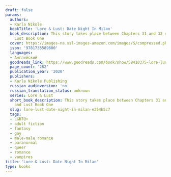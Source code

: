 ```yaml
---
draft: false
params:
  authors:
  - Karla Nikole
  bookTitle: 'Lore & Lust: Date Night In Milan'
  book_description: This story takes place between Chapters 31 and 32 of Lore and
    Lust Book One
  cover: https://images-na.ssl-images-amazon.com/images/S/compressed.photo.goodreads.com/books/1624477910i/58410375.jpg
  isbn: '9781735589800'
  languages:
  - Английский
  goodreads_link: https://www.goodreads.com/book/show/58410375-lore-lust
  page_count: '282'
  publication_year: '2020'
  publishers:
  - Karla Nikole Publishing
  russian_audioversion: 'no'
  russian_translation_status: unknown
  series: Lore & Lust
  short_book_description: This story takes place between Chapters 31 and 32 of Lore
    and Lust Book One
  slug: lore-lust-date-night-in-milan-e254b5c7
  tags:
  - LGBTQ+
  - adult fiction
  - fantasy
  - gay
  - male-male romance
  - paranormal
  - queer
  - romance
  - vampires
title: 'Lore & Lust: Date Night In Milan'
type: books
---
```

